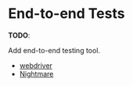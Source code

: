 # End-to-end Tests
**TODO**:

Add end-to-end testing tool.

- [webdriver](http://webdriver.io)
- [Nightmare](https://github.com/segmentio/nightmare)
